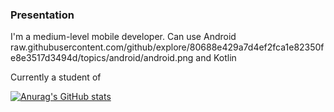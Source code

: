 ### Presentation

I'm a medium-level mobile developer. Can use Android raw.githubusercontent.com/github/explore/80688e429a7d4ef2fca1e82350fe8e3517d3494d/topics/android/android.png and Kotlin

Currently a student of 


[![Anurag's GitHub stats](https://github-readme-stats.vercel.app/api?username=NickyGon)](https://github.com/anuraghazra/github-readme-stats)


<!--
**NickyGon/NickyGon** is a ✨ _special_ ✨ repository because its `README.md` (this file) appears on your GitHub profile.

Here are some ideas to get you started:

- 🔭 I’m currently working on ...
- 🌱 I’m currently learning ...
- 👯 I’m looking to collaborate on ...
- 🤔 I’m looking for help with ...
- 💬 Ask me about ...
- 📫 How to reach me: ...
- 😄 Pronouns: ...
- ⚡ Fun fact: ...
-->
